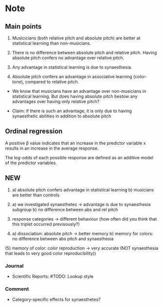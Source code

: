 
# Note

## Main points

1) Musicicians (both relative pitch and absolute pitch) are better at
   statistical learning than non-musicians.

2) There is no difference between absolute pitch and relative pitch. Having
   absolute pitch confers no advantage over relative pitch.
3) Any advantage in statistical learning is due to synaesthesia.

4) Absolute pitch confers an advantage in associative learning (color-tone),
   compared to relative pitch.


- We know that musicians have an advantage over non-musicians in statistical
  learning. But does having absolute pitch bestow any advantages over having
  only relative pitch?

- Claim: if there is such an advantage, it is only due to having synaesthetic
  abilities in addition to absolute pitch


## Ordinal regression

A positive β value indicates that an increase in the predictor variable x
results in an increase in the average response.

The log-odds of each possible response are defined as an additive model of the
predictor variables.

## NEW

1) a) absolute pitch confers advantage in statistical learning b) musicians are
   better than controls

2) a) we investigated synaesthetes -> advantage is due to synaesthesia   subgroup
   b) no difference between abs and rel pitch

3) response categories -> different behaviour (how often did you think that this
   triplet occurred previsously?)

4) a) dissociation: absolute pitch -> better memory b) memory for colors: no
   difference between abs pitch and synaesthesia

(5) memory of color: color reproduction -> very accurate (NOT synaesthesia that
leads to very good color reproducibility))

### Journal 

- Scientific Reports: #TODO: Lookup style

### Comment

- Category-specific effects for synaesthetes?